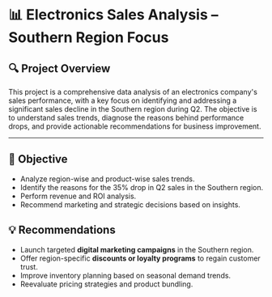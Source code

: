 # 📊 Electronics Sales Analysis – Southern Region Focus

## 🔍 Project Overview

This project is a comprehensive data analysis of an electronics company's sales performance, with a key focus on identifying and addressing a significant sales decline in the Southern region during Q2. The objective is to understand sales trends, diagnose the reasons behind performance drops, and provide actionable recommendations for business improvement.

---

## 🧠 Objective

- Analyze region-wise and product-wise sales trends.
- Identify the reasons for the 35% drop in Q2 sales in the Southern region.
- Perform revenue and ROI analysis.
- Recommend marketing and strategic decisions based on insights.

## 💡 Recommendations

- Launch targeted **digital marketing campaigns** in the Southern region.
- Offer region-specific **discounts or loyalty programs** to regain customer trust.
- Improve inventory planning based on seasonal demand trends.
- Reevaluate pricing strategies and product bundling.
